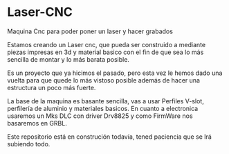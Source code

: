 # Laser-CNC
Maquina Cnc para poder poner un laser y hacer grabados 

Estamos creando un Laser cnc, que pueda ser construido a mediante piezas impresas en 3d y material basico con el fin de que sea lo más sencilla de montar y lo más barata posible.

Es un proyecto que ya hicimos el pasado, pero esta vez le hemos dado una vuelta para que quede lo más vistoso posible además de hacer una estructura un poco más fuerte.

La base de la maquina es basante sencilla, vas a usar Perfiles V-slot, perfilería de aluminio y materiales basicos.
En cuanto a electronica usaremos un Mks DLC con driver Drv8825 y como FirmWare nos basaremos en GRBL.

Este repositorio está en construción todavía, tened paciencia que se Irá subiendo todo. 
